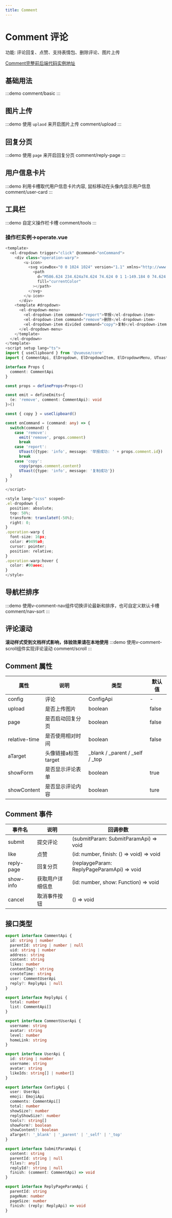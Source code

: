 ```yaml
---
title: Comment
---
```


# Comment 评论
功能: 评论回复、点赞、支持表情包、删除评论、图片上传

[Comment完整前后端代码实例地址](https://gitee.com/undraw/undraw-comment-demo)

## 基础用法
:::demo
comment/basic
:::

## 图片上传
:::demo 使用 `uplaod` 来开启图片上传
comment/upload
:::

## 回复分页
:::demo 使用 `page` 来开启回复分页
comment/reply-page
:::

## 用户信息卡片
:::demo 利用卡槽取代用户信息卡片内容, 鼠标移动在头像内显示用户信息
comment/user-card
:::

## 工具栏
:::demo 自定义操作栏卡槽
comment/tools
:::

### 操作栏实例->operate.vue
```ts
<template>
  <el-dropdown trigger="click" @command="onCommand">
    <div class="operation-warp">
        <u-icon>
          <svg viewBox="0 0 1024 1024" version="1.1" xmlns="http://www.w3.org/2000/svg">
            <path
              d="M586.624 234.624a74.624 74.624 0 1 1-149.184 0 74.624 74.624 0 0 1 149.12 0z m0 554.624a74.624 74.624 0 1 1-149.248 0 74.624 74.624 0 0 1 149.248 0zM512 586.624a74.624 74.624 0 1 0 0-149.248 74.624 74.624 0 0 0 0 149.248z"
              fill="currentColor"
            ></path>
          </svg>
        </u-icon>
      </div>
    <template #dropdown>
      <el-dropdown-menu>
        <el-dropdown-item command="report">举报</el-dropdown-item>
        <el-dropdown-item command="remove">删除</el-dropdown-item>
        <el-dropdown-item divided command="copy">复制</el-dropdown-item>
      </el-dropdown-menu>
    </template>
  </el-dropdown>
</template>
<script setup lang="ts">
import { useClipboard } from '@vueuse/core'
import { CommentApi, ElDropdown, ElDropdownItem, ElDropdownMenu, UToast} from 'undraw-ui'

interface Props {
  comment: CommentApi
}

const props = defineProps<Props>()

const emit = defineEmits<{
  (e: 'remove', comment: CommentApi): void
}>()

const { copy } = useClipboard()

const onCommand = (command: any) => {
  switch(command) {
    case 'remove':
      emit('remove', props.comment)
      break
    case 'report':
      UToast({type: 'info', message: '举报成功: ' + props.comment.id})
      break
    case 'copy':
      copy(props.comment.content)
      UToast({type: 'info', message: '复制成功'})
  }
}

</script>

<style lang="scss" scoped>
.el-dropdown {
  position: absolute;
  top: 50%;
  transform: translateY(-50%);
  right: 0;
}
.operation-warp {
  font-size: 16px;
  color: #9499a0;
  cursor: pointer;
  position: relative;
}
.operation-warp:hover {
  color: #00aeec;
}
</style>

```

## 导航栏排序
:::demo 使用v-comment-nav组件切换评论最新和排序，也可自定义默认卡槽
comment/nav-sort
:::

## 评论滚动
**滚动样式受到文档样式影响，体验效果请在本地使用**
:::demo 使用v-comment-scroll组件实现评论滚动 
comment/scroll
:::


## Comment 属性

| 属性    | 说明 | 类型           | 默认值 |
|----------|-------|---------------|--------|
| config | 评论    |  ConfigApi  | -      |
| upload | 是否上传图片    |  boolean  | false      |
| page | 是否启动回复分页    |  boolean  | false      |
| relative-time | 是否使用相对时间    |  boolean  | false      |
| aTarget       | 头像链接a标签target | _blank / _parent / _self / _top |
| showForm      | 是否显示评论表单     | boolean     | true  |
| showContent   | 是否显示评论内容     | boolean     | ture  |

## Comment 事件

| 事件名 | 说明 | 回调参数 |
|-------|------|----------|
| submit|提交评论| (submitParam: SubmitParamApi) => void |
| like | 点赞 | (id: number, finish: () => void) => void |
| reply-page | 回复分页 | (replaygeParam: ReplyPageParamApi) => void |
| show-info | 获取用户详细信息 | (id: number, show: Function) => void |
| cancel    |  取消事件按钮    |  () => void    |

## 接口类型
```ts
export interface CommentApi {
  id: string | number
  parentId: string | number | null
  uid: string | number
  address: string
  content: string
  likes: number
  contentImg?: string
  createTime: string
  user: CommentUserApi
  reply?: ReplyApi | null
}

export interface ReplyApi {
  total: number
  list: CommentApi[]
}

export interface CommentUserApi {
  username: string
  avatar: string
  level: number
  homeLink: string
}

export interface UserApi {
  id: string | number
  username: string
  avatar: string
  likeIds: string[] | number[]
}

export interface ConfigApi {
  user: UserApi
  emoji: EmojiApi
  comments: CommentApi[]
  total: number
  showSize?: number
  replyShowSize?: number
  tools?: string[]
  showForm?: boolean
  showContent?: boolean
  aTarget?: '_blank' | '_parent' | '_self' | '_top'
}

export interface SubmitParamApi {
  content: string
  parentId: string | null
  files?: any[]
  replyId?: string | null
  finish: (comment: CommentApi) => void
}

export interface ReplyPageParamApi {
  parentId: string
  pageNum: number
  pageSize: number
  finish: (reply: ReplyApi) => void
}

```
